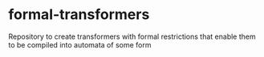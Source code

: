 # formal-transformers
Repository to create transformers with formal restrictions that enable them to be compiled into automata of some form
